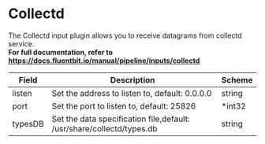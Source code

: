 # Collectd

The Collectd input plugin allows you to receive datagrams from collectd service. <br /> **For full documentation, refer to https://docs.fluentbit.io/manual/pipeline/inputs/collectd**


| Field | Description | Scheme |
| ----- | ----------- | ------ |
| listen | Set the address to listen to, default: 0.0.0.0 | string |
| port | Set the port to listen to, default: 25826 | *int32 |
| typesDB | Set the data specification file,default: /usr/share/collectd/types.db | string |
